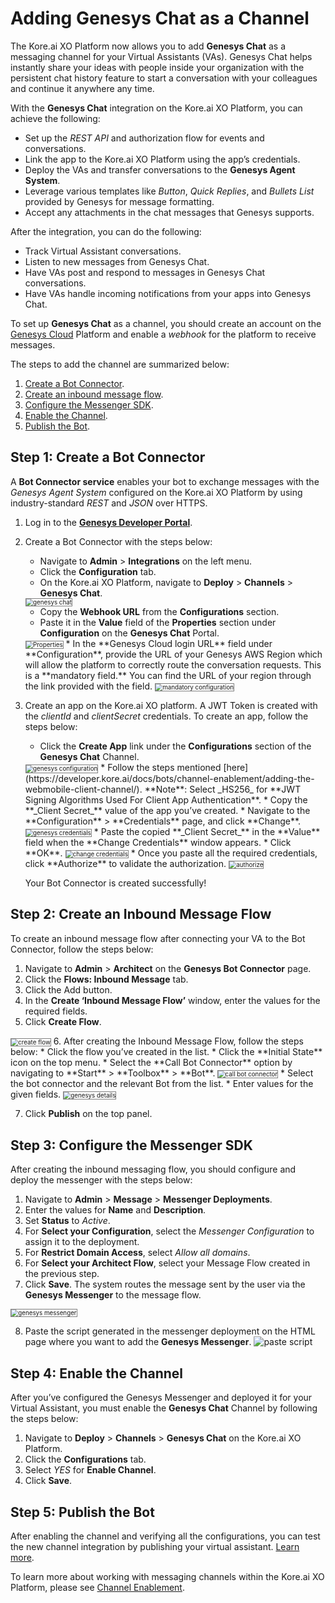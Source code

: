 # Adding Genesys Chat as a Channel

The Kore.ai XO Platform now allows you to add **Genesys Chat** as a messaging channel for your Virtual Assistants (VAs). Genesys Chat helps instantly share your ideas with people inside your organization with the persistent chat history feature to start a conversation with your colleagues and continue it anywhere any time.

With the **Genesys Chat** integration on the Kore.ai XO Platform, you can achieve the following:


* Set up the _REST API_ and authorization flow for events and conversations.
* Link the app to the Kore.ai XO Platform using the app’s credentials.
* Deploy the VAs and transfer conversations to the **Genesys Agent System**.
* Leverage various templates like _Button_, _Quick Replies_, and _Bullets List_ provided by Genesys for message formatting.
* Accept any attachments in the chat messages that Genesys supports.

After the integration, you can do the following:

* Track Virtual Assistant conversations.
* Listen to new messages from Genesys Chat.
* Have VAs post and respond to messages in Genesys Chat conversations.
* Have VAs handle incoming notifications from your apps into Genesys Chat.

To set up **Genesys Chat** as a channel, you should create an account on the [Genesys Cloud](https://genesyspartner.force.com/customercare/RequestAccount) Platform and enable a _webhook_ for the platform to receive messages.

The steps to add the channel are summarized below:

1. [Create a Bot Connector](/docs/xo/channels/add-genesys-chat-channel/#step-1-create-a-bot-connector).
2. [Create an inbound message flow](/docs/xo/channels/add-genesys-chat-channel/#step-2-create-an-inbound-message-flow).
3. [Configure the Messenger SDK](/docs/xo/channels/add-genesys-chat-channel/#step-3-configure-the-messenger-sdk).
4. [Enable the Channel](/docs/xo/channels/add-genesys-chat-channel/#step-4-enable-the-channel).
5. [Publish the Bot](/docs/xo/channels/add-genesys-chat-channel/#step-5-publish-the-bot).


## Step 1: Create a Bot Connector

A **Bot Connector service** enables your bot to exchange messages with the _Genesys Agent System_ configured on the Kore.ai XO Platform by using industry-standard _REST_ and _JSON_ over HTTPS.

1. Log in to the **[Genesys Developer Portal](https://login.mypurecloud.com/#/authenticate)**.
2. Create a Bot Connector with the steps below:
    * Navigate to **Admin** > **Integrations** on the left menu.
    * Click the **Configuration** tab.
    * On the Kore.ai XO Platform, navigate to **Deploy** > **Channels** > **Genesys Chat**.
    <img src="../images/genesys-1.png" alt="genesys chat" title="genesys chat" style="border: 1px solid gray; zoom:70%;">

    * Copy the **Webhook URL** from the **Configurations** section.
    * Paste it in the **Value** field of the **Properties** section under **Configuration** on the **Genesys Chat** Portal.
    <img src="../images/genesys-2.png" alt="Properties " title="Properties" style="border: 1px solid gray; zoom:70%;">
    * In the **Genesys Cloud login URL** field under **Configuration**, provide the URL of your Genesys AWS Region which will allow the platform to correctly route the conversation requests. This is a **mandatory field.** You can find the URL of your region through the link provided with the field.
    <img src="../images/genesys-3.png" alt="mandatory configuration" title="mandatory configuration " style="border: 1px solid gray; zoom:70%;">
3. Create an app on the Kore.ai XO platform. A JWT Token is created with the _clientId_ and _clientSecret_ credentials. To create an app, follow the steps below:
    * Click the **Create App** link under the **Configurations** section of the **Genesys Chat** Channel.
    <img src="../images/genesys-4.png" alt="genesys configuration" title="genesys configuration" style="border: 1px solid gray; zoom:70%;">
    * Follow the steps mentioned [here](https://developer.kore.ai/docs/bots/channel-enablement/adding-the-webmobile-client-channel/).
    **Note**: Select _HS256_ for **JWT Signing Algorithms Used For Client App Authentication**.
    * Copy the **_Client Secret_** value of the app you’ve created.
    *  Navigate to the **Configuration** > **Credentials** page, and click **Change**.
    <img src="../images/genesys-5.png" alt="genesys credentials" title="genesys credentials" style="border: 1px solid gray; zoom:70%;">
    * Paste the copied **_Client Secret_** in the **Value** field when the **Change Credentials** window appears.
    * Click **OK**.
    <img src="../images/genesys-6.png" alt="change credentials" title="change credentials" style="border: 1px solid gray; zoom:70%;">
    * Once you paste all the required credentials, click **Authorize** to validate the authorization.
    <img src="../images/genesys-1.png" alt="authorize " title="authorize " style="border: 1px solid gray; zoom:70%;">

    Your Bot Connector is created successfully!


## Step 2: Create an Inbound Message Flow

To create an inbound message flow after connecting your VA to the Bot Connector, follow the steps below:

1. Navigate to **Admin** > **Architect** on the **Genesys Bot Connector** page.
2. Click the **Flows: Inbound Message** tab.
3. Click the Add button.
4. In the **Create ‘Inbound Message Flow’** window, enter the values for the required fields.
5. Click **Create Flow**.
<img src="../images/genesys-1.png" alt="create flow" title="create flow" style="border: 1px solid gray; zoom:70%;">
6. After creating the Inbound Message Flow, follow the steps below:
    * Click the flow you’ve created in the list.
    * Click the **Initial State** icon on the top menu.
    * Select the **Call Bot Connector** option by navigating to **Start** > **Toolbox** > **Bot**.
    <img src="../images/genesys-9.png" alt="call bot connector" title="call bot connector" style="border: 1px solid gray; zoom:70%;">
    * Select the bot connector and the relevant Bot from the list.
    * Enter values for the given fields.
    <img src="../images/genesys-10.png" alt="genesys details" title="genesys details" style="border: 1px solid gray; zoom:70%;">

7. Click **Publish** on the top panel.


## Step 3: Configure the Messenger SDK

After creating the inbound messaging flow, you should configure and deploy the messenger with the steps below:

  1. Navigate to **Admin** > **Message** > **Messenger Deployments**.
  2. Enter the values for **Name** and **Description**.
  3. Set **Status** to _Active_.
  4. For **Select your Configuration**, select the _Messenger Configuration_ to assign it to the deployment.
  5. For **Restrict Domain Access**, select _Allow all domains_.
  6. For **Select your Architect Flow**, select your Message Flow created in the previous step.
  7. Click **Save**.
  The system routes the message sent by the user via the **Genesys Messenger** to the message flow.
  <img src="../images/genesys-11.png" alt="genesys messenger" title="genesys messenger" style="border: 1px solid gray; zoom:70%;">

  8. Paste the script generated in the messenger deployment on the HTML page where you want to add the **Genesys Messenger**.
  ![paste script](../images/genesys-12.png "paste script")

## Step 4: Enable the Channel

After you’ve configured the Genesys Messenger and deployed it for your Virtual Assistant, you must enable the **Genesys Chat** Channel by following the steps below:

1. Navigate to **Deploy** > **Channels** > **Genesys Chat** on the Kore.ai XO Platform.
2. Click the **Configurations** tab.
3. Select _YES_ for **Enable Channel**.
4. Click **Save**.

## Step 5: Publish the Bot

After enabling the channel and verifying all the configurations, you can test the new channel integration by publishing your virtual assistant. [Learn more](https://developer.kore.ai/docs/bots/publish/publishing-bot/).

To learn more about working with messaging channels within the Kore.ai XO Platform, please see [Channel Enablement](https://developer.kore.ai/docs/bots/channel-enablement/adding-channels-to-your-bot/).
